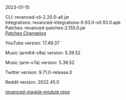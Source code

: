 2023-01-15
  
CLI: revanced-cli-2.20.0-all.jar  
Integrations: revanced-integrations-0.93.0-v0.93.0.apk  
Patches: revanced-patches-2.155.0.jar  
[Patches Changelog](https://github.com/revanced/revanced-patches/releases/tag/v2.155.0)  

YouTube version: 17.49.37  

Music (arm64-v8a) version: 5.39.52  

Music (arm-v7a) version: 5.39.52  

Twitter version: 9.71.0-release.0  

Reddit version: 2022.45.0  

[revanced-magisk-module repo](https://github.com/j-hc/revanced-magisk-module)
